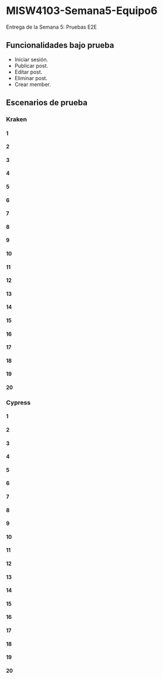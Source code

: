# MISW4103-Semana5-Equipo6
Entrega de la Semana 5: Pruebas E2E

## Funcionalidades bajo prueba
* Iniciar sesión.
* Publicar post.
* Editar post.
* Eliminar post.
* Crear member.

## Escenarios de prueba
### Kraken
#### 1

#### 2

#### 3

#### 4

#### 5

#### 6

#### 7

#### 8

#### 9

#### 10

#### 11

#### 12

#### 13

#### 14

#### 15

#### 16

#### 17

#### 18

#### 19

#### 20

### Cypress

#### 1

#### 2

#### 3

#### 4

#### 5

#### 6

#### 7

#### 8

#### 9

#### 10

#### 11

#### 12

#### 13

#### 14

#### 15

#### 16

#### 17

#### 18

#### 19

#### 20
